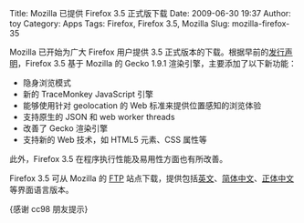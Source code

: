 Title: Mozilla 已提供 Firefox 3.5 正式版下载
Date: 2009-06-30 19:37
Author: toy
Category: Apps
Tags: Firefox, Firefox 3.5, Mozilla
Slug: mozilla-firefox-35

Mozilla 已开始为广大 Firefox 用户提供 3.5
正式版本的下载。根据早前的[发行声明](http://www.mozilla.com/en-US/firefox/3.5rc3/releasenotes/)，Firefox
3.5 基于 Mozilla 的 Gecko 1.9.1 渲染引擎，主要添加了以下新功能：

* 隐身浏览模式  
* 新的 TraceMonkey JavaScript 引擎  
* 能够使用针对 geolocation 的 Web 标准来提供位置感知的浏览体验  
* 支持原生的 JSON 和 web worker threads  
* 改善了 Gecko 渲染引擎  
* 支持新的 Web 技术，如 HTML5 元素、CSS 属性等

此外，Firefox 3.5 在程序执行性能及易用性方面也有所改善。

Firefox 3.5 可从 Mozilla 的
[FTP](ftp://ftp.mozilla.org/pub/mozilla.org/firefox/releases/3.5/)
站点下载，提供包括[英文](ftp://ftp.mozilla.org/pub/mozilla.org/firefox/releases/3.5/linux-i686/en-US/firefox-3.5.tar.bz2)、[简体中文](ftp://ftp.mozilla.org/pub/mozilla.org/firefox/releases/3.5/linux-i686/zh-CN/firefox-3.5.tar.bz2)、[正体中文](ftp://ftp.mozilla.org/pub/mozilla.org/firefox/releases/3.5/linux-i686/zh-TW/firefox-3.5.tar.bz2)
等界面语言版本。

{感谢 cc98 朋友提示}
